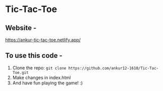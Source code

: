 # Tic-Tac-Toe
## Website - 
https://ankur-tic-tac-toe.netlify.app/
## To use this code - 
1. Clone the repo: `git clone https://github.com/ankur12-1610/Tic-Tac-Toe.git`
2. Make changes in index.html
3. And have fun playing the game! :)
